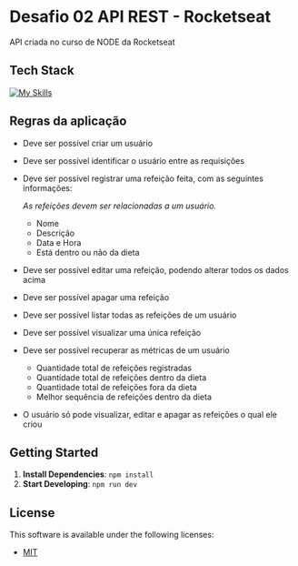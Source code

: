

<!--- # "Can be a image or a gift from the project pages" -->
# Desafio 02 API REST - Rocketseat

API criada no curso de NODE da Rocketseat

## Tech Stack

<!--- # "Verify icons availability here https://github.com/tandpfun/skill-icons" -->

[![My Skills](https://skillicons.dev/icons?i=ts,nodejs,vitest)](https://skillicons.dev)

## Regras da aplicação

- Deve ser possível criar um usuário
- Deve ser possível identificar o usuário entre as requisições
- Deve ser possível registrar uma refeição feita, com as seguintes informações:
    
    *As refeições devem ser relacionadas a um usuário.*
    - Nome
    - Descrição
    - Data e Hora
    - Está dentro ou não da dieta

- Deve ser possível editar uma refeição, podendo alterar todos os dados acima
- Deve ser possível apagar uma refeição
- Deve ser possível listar todas as refeições de um usuário
- Deve ser possível visualizar uma única refeição
- Deve ser possível recuperar as métricas de um usuário
    - Quantidade total de refeições registradas
    - Quantidade total de refeições dentro da dieta
    - Quantidade total de refeições fora da dieta
    - Melhor sequência de refeições dentro da dieta
- O usuário só pode visualizar, editar e apagar as refeições o qual ele criou

## Getting Started

1. **Install Dependencies**: `npm install`
2. **Start Developing**: `npm run dev`

## License

This software is available under the following licenses:

- [MIT](https://github.com/brunogoncalvesferreira/app-virtual-conecta-tech?tab=MIT-1-ov-file#readme)
